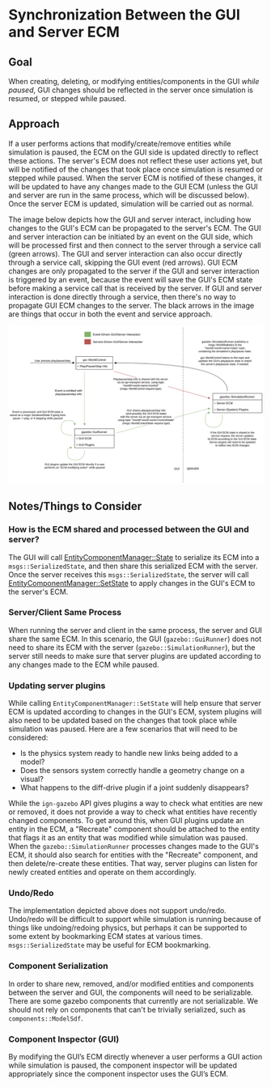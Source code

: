# Synchronization Between the GUI and Server ECM

## Goal
When creating, deleting, or modifying entities/components in the GUI _while paused_,
GUI changes should be reflected in the server once simulation is resumed, or stepped while paused.

## Approach
If a user performs actions that modify/create/remove entities while simulation is paused, the ECM on the GUI side is updated directly to reflect these actions.
The server's ECM does not reflect these user actions yet, but will be notified of the changes that took place once simulation is resumed or stepped while paused.
When the server ECM is notified of these changes, it will be updated to have any changes made to the GUI ECM (unless the GUI and server are run in the same process, which will be discussed below).
Once the server ECM is updated, simulation will be carried out as normal.

The image below depicts how the GUI and server interact, including how changes to the GUI's ECM can be propagated to the server's ECM.
The GUI and server interaction can be initiated by an event on the GUI side, which will be processed first and then connect to the server through a service call (green arrows).
The GUI and server interaction can also occur directly through a service call, skipping the GUI event (red arrows).
GUI ECM changes are only propagated to the server if the GUI and server interaction is triggered by an event, because the event will save the GUI's ECM state before making a service call that is received by the server.
If GUI and server interaction is done directly through a service, then there's no way to propagate GUI ECM changes to the server.
The black arrows in the image are things that occur in both the event and service approach.

![gui_server_ecm_design](images/gui_server_ECM_sync_design.png)

## Notes/Things to Consider

### How is the ECM shared and processed between the GUI and server?
The GUI will call [EntityComponentManager::State](https://ignitionrobotics.org/api/gazebo/6.0/classignition_1_1gazebo_1_1EntityComponentManager.html#a8dbc9cf1c9eb4af335aebc178b6cb6f7) to serialize its ECM into a `msgs::SerializedState`, and then share this serialized ECM with the server.
Once the server receives this `msgs::SerializedState`, the server will call [EntityComponentManager::SetState](https://ignitionrobotics.org/api/gazebo/6.0/classignition_1_1gazebo_1_1EntityComponentManager.html#a573b9551891a135bce602344e73a2a36) to apply changes in the GUI's ECM to the server's ECM.

### Server/Client Same Process
When running the server and client in the same process, the server and GUI share the same ECM.
In this scenario, the GUI (`gazebo::GuiRunner`) does not need to share its ECM with the server (`gazebo::SimulationRunner`), but the server still needs to make sure that server plugins are updated according to any changes made to the ECM while paused.

### Updating server plugins
While calling `EntityComponentManager::SetState` will help ensure that server ECM is updated according to changes in the GUI's ECM, system plugins will also need to be updated based on the changes
that took place while simulation was paused.
Here are a few scenarios that will need to be considered:
* Is the physics system ready to handle new links being added to a model?
* Does the sensors system correctly handle a geometry change on a visual?
* What happens to the diff-drive plugin if a joint suddenly disappears?

While the `ign-gazebo` API gives plugins a way to check what entities are new or removed, it does not provide a way to check what entities have recently changed components.
To get around this, when GUI plugins update an entity in the ECM, a "Recreate" component should be attached to the entity that flags it as an entity that was modified while simulation was paused.
When the `gazebo::SimulationRunner` processes changes made to the GUI's ECM, it should also search for entities with the "Recreate" component, and then delete/re-create these entities.
That way, server plugins can listen for newly created entities and operate on them accordingly.

### Undo/Redo
The implementation depicted above does not support undo/redo.
Undo/redo will be difficult to support while simulation is running because of things like undoing/redoing physics, but perhaps it can be supported to some extent by bookmarking ECM states at various times.
`msgs::SerializedState` may be useful for ECM bookmarking.

### Component Serialization
In order to share new, removed, and/or modified entities and components between the server and GUI, the components will need to be serializable.
There are some gazebo components that currently are not serializable.
We should not rely on components that can't be trivially serialized, such as `components::ModelSdf`.

### Component Inspector (GUI)
By modifying the GUI’s ECM directly whenever a user performs a GUI action while simulation is paused,
the component inspector will be updated appropriately since the component inspector uses the GUI’s ECM.
